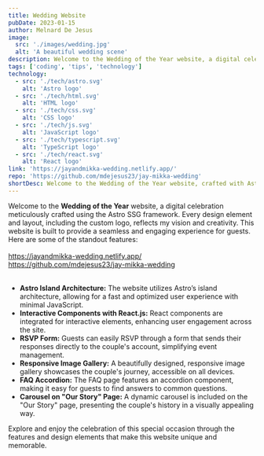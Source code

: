```yaml
---
title: Wedding Website
pubDate: 2023-01-15
author: Melnard De Jesus
image:
  src: './images/wedding.jpg'
  alt: 'A beautiful wedding scene'
description: Welcome to the Wedding of the Year website, a digital celebration meticulously crafted using the Astro SSG framework. Every design element and layout, including the custom logo, reflects my vision and creativity. This website is built to provide a seamless and engaging experience for guests. Here are some of the standout features
tags: ['coding', 'tips', 'technology']
technology:
  - src: './tech/astro.svg'
    alt: 'Astro logo'
  - src: './tech/html.svg'
    alt: 'HTML logo'
  - src: './tech/css.svg'
    alt: 'CSS logo'
  - src: './tech/js.svg'
    alt: 'JavaScript logo'
  - src: './tech/typescript.svg'
    alt: 'TypeScript logo'
  - src: './tech/react.svg'
    alt: 'React logo'
link: 'https://jayandmikka-wedding.netlify.app/'
repo: 'https://github.com/mdejesus23/jay-mikka-wedding'
shortDesc: Welcome to the Wedding of the Year website, crafted with Astro SSG. Every design element, including the custom logo, reflects my vision for an engaging guest experience.
---
```


Welcome to the **Wedding of the Year** website, a digital celebration meticulously crafted using the Astro SSG framework. Every design element and layout, including the custom logo, reflects my vision and creativity. This website is built to provide a seamless and engaging experience for guests. Here are some of the standout features:
<br>
<br>
<span class="text-lblue">https://jayandmikka-wedding.netlify.app/</span>
<br>
<span class="text-lblue">https://github.com/mdejesus23/jay-mikka-wedding</span>
<br>
<br>

- **<i class="fas fa-cogs text-lblue"></i> Astro Island Architecture:** The website utilizes Astro’s island architecture, allowing for a fast and optimized user experience with minimal JavaScript.
- **<i class="fab fa-react text-lblue"></i> Interactive Components with React.js:** React components are integrated for interactive elements, enhancing user engagement across the site.
- **<i class="fas fa-pencil-alt text-lblue"></i> RSVP Form:** Guests can easily RSVP through a form that sends their responses directly to the couple's account, simplifying event management.
- **<i class="fas fa-images text-lblue"></i> Responsive Image Gallery:** A beautifully designed, responsive image gallery showcases the couple's journey, accessible on all devices.
- **<i class="fas fa-question-circle text-lblue"></i> FAQ Accordion:** The FAQ page features an accordion component, making it easy for guests to find answers to common questions.
- **<i class="fas fa-images text-lblue"></i> Carousel on "Our Story" Page:** A dynamic carousel is included on the "Our Story" page, presenting the couple's history in a visually appealing way.

Explore and enjoy the celebration of this special occasion through the features and design elements that make this website unique and memorable.
